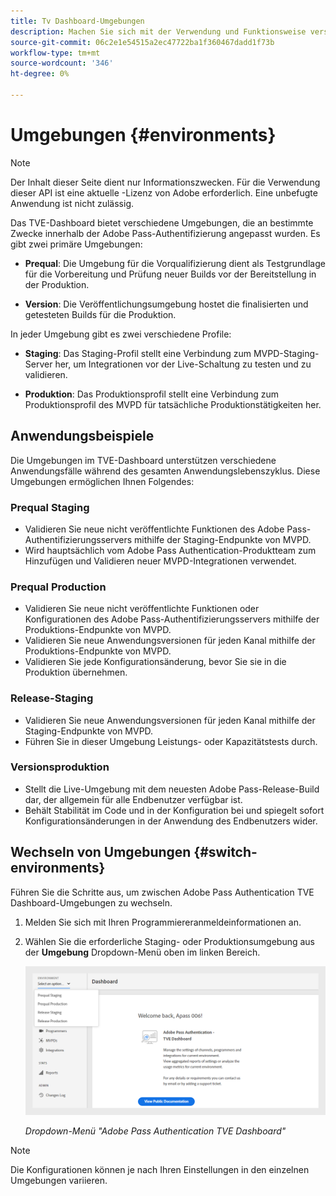 ```yaml
---
title: Tv Dashboard-Umgebungen
description: Machen Sie sich mit der Verwendung und Funktionsweise verschiedener Umgebungen im TVE-Dashboard vertraut.
source-git-commit: 06c2e1e54515a2ec47722ba1f360467dadd1f73b
workflow-type: tm+mt
source-wordcount: '346'
ht-degree: 0%

---
```


# Umgebungen {#environments}

>[!NOTE]
>
>Der Inhalt dieser Seite dient nur Informationszwecken. Für die Verwendung dieser API ist eine aktuelle -Lizenz von Adobe erforderlich. Eine unbefugte Anwendung ist nicht zulässig.

Das TVE-Dashboard bietet verschiedene Umgebungen, die an bestimmte Zwecke innerhalb der Adobe Pass-Authentifizierung angepasst wurden. Es gibt zwei primäre Umgebungen:

* **Prequal**: Die Umgebung für die Vorqualifizierung dient als Testgrundlage für die Vorbereitung und Prüfung neuer Builds vor der Bereitstellung in der Produktion.

* **Version**: Die Veröffentlichungsumgebung hostet die finalisierten und getesteten Builds für die Produktion.

In jeder Umgebung gibt es zwei verschiedene Profile:

* **Staging**: Das Staging-Profil stellt eine Verbindung zum MVPD-Staging-Server her, um Integrationen vor der Live-Schaltung zu testen und zu validieren.

* **Produktion**: Das Produktionsprofil stellt eine Verbindung zum Produktionsprofil des MVPD für tatsächliche Produktionstätigkeiten her.

## Anwendungsbeispiele

Die Umgebungen im TVE-Dashboard unterstützen verschiedene Anwendungsfälle während des gesamten Anwendungslebenszyklus. Diese Umgebungen ermöglichen Ihnen Folgendes:

### Prequal Staging

* Validieren Sie neue nicht veröffentlichte Funktionen des Adobe Pass-Authentifizierungsservers mithilfe der Staging-Endpunkte von MVPD.
* Wird hauptsächlich vom Adobe Pass Authentication-Produktteam zum Hinzufügen und Validieren neuer MVPD-Integrationen verwendet.

### Prequal Production

* Validieren Sie neue nicht veröffentlichte Funktionen oder Konfigurationen des Adobe Pass-Authentifizierungsservers mithilfe der Produktions-Endpunkte von MVPD.
* Validieren Sie neue Anwendungsversionen für jeden Kanal mithilfe der Produktions-Endpunkte von MVPD.
* Validieren Sie jede Konfigurationsänderung, bevor Sie sie in die Produktion übernehmen.

### Release-Staging

* Validieren Sie neue Anwendungsversionen für jeden Kanal mithilfe der Staging-Endpunkte von MVPD.
* Führen Sie in dieser Umgebung Leistungs- oder Kapazitätstests durch.

### Versionsproduktion

* Stellt die Live-Umgebung mit dem neuesten Adobe Pass-Release-Build dar, der allgemein für alle Endbenutzer verfügbar ist.
* Behält Stabilität im Code und in der Konfiguration bei und spiegelt sofort Konfigurationsänderungen in der Anwendung des Endbenutzers wider.

## Wechseln von Umgebungen {#switch-environments}

Führen Sie die Schritte aus, um zwischen Adobe Pass Authentication TVE Dashboard-Umgebungen zu wechseln.

1. Melden Sie sich mit Ihren Programmiereranmeldeinformationen an.
1. Wählen Sie die erforderliche Staging- oder Produktionsumgebung aus der **Umgebung** Dropdown-Menü oben im linken Bereich.

   ![Dropdown-Liste &quot;TVE Dashboard-Umgebungen&quot;](assets/tve-dashboard-env.png)

   *Dropdown-Menü &quot;Adobe Pass Authentication TVE Dashboard&quot;*

>[!NOTE]
>
> Die Konfigurationen können je nach Ihren Einstellungen in den einzelnen Umgebungen variieren.


